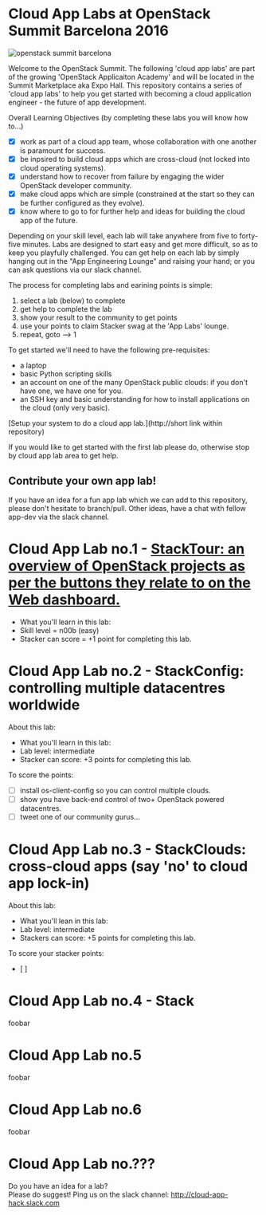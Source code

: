# Cloud App Labs at OpenStack Summit Barcelona 2016

![openstack summit barcelona](https://www.sebastien-han.fr/blog/images/openstack-summit-2016-barcelona.jpg)

Welcome to the OpenStack Summit.  The following 'cloud app labs' are part of the growing 'OpenStack Applicaiton Academy' and will be located in the Summit Marketplace aka Expo Hall. This repository contains a series of 'cloud app labs' to help you get started with becoming a cloud application engineer - the future of app development.

Overall Learning Objectives (by completing these labs you will know how to...)
 - [x] work as part of a cloud app team, whose collaboration with one another is paramount for success.
 - [x] be inpsired to build cloud apps which are cross-cloud (not locked into cloud operating systems).
 - [x] understand how to recover from failure by engaging the wider OpenStack developer community.
 - [x] make cloud apps which are simple (constrained at the start so they can be further configured as they evolve).
 - [x] know where to go to for further help and ideas for building the cloud app of the future.

Depending on your skill level, each lab will take anywhere from five to forty-five minutes.
Labs are designed to start easy and get more difficult, so as to keep you playfully challenged.
You can get help on each lab by simply hanging out in the "App Engineering Lounge" and raising your hand; or you can ask questions via our slack channel.

The process for completing labs and earining points is simple:
 1. select a lab (below) to complete
 2. get help to complete the lab
 3. show your result to the community to get points
 4. use your points to claim Stacker swag at the 'App Labs' lounge.
 5. repeat, goto --> 1

To get started we'll need to have the following pre-requisites:
 * a laptop
 * basic Python scripting skills
 * an account on one of the many OpenStack public clouds: if you don't have one, we have one for you.
 * an SSH key and basic understanding for how to install applications on the cloud (only very basic).

[Setup your system to do a cloud app lab.](http://short link within repository)

If you would like to get started with the first lab please do, otherwise stop by cloud app lab area to get help.

## Contribute your own app lab!

If you have an idea for a fun app lab which we can add to this repository, please don't hesitate to branch/pull.  Other ideas, have a chat with fellow app-dev via the slack channel.

# Cloud App Lab no.1 - [StackTour: an overview of OpenStack projects as per the buttons they relate to on the Web dashboard.](/StackTour.md)

 - What you'll learn in this lab: 
 - Skill level = n00b (easy)
 - Stacker can score = +1 point for completing this lab.

# Cloud App Lab no.2 - StackConfig: controlling multiple datacentres worldwide
About this lab:
 - What you'll learn in this lab: 
 - Lab level: intermediate
 - Stacker can score: +3 points for completing this lab.

To score the points:
 - [ ] install os-client-config so you can control multiple clouds.
 - [ ] show you have back-end control of two+ OpenStack powered datacentres.
 - [ ] tweet one of our community gurus...

# Cloud App Lab no.3 - StackClouds: cross-cloud apps (say 'no' to cloud app lock-in)
About this lab:
 - What you'll lean in this lab: 
 - Lab level: intermediate 
 - Stackers can score: +5 points for completing this lab.

To score your stacker points:
 - [ ] 

# Cloud App Lab no.4 - Stack

foobar

# Cloud App Lab no.5

foobar

# Cloud App Lab no.6

foobar

# Cloud App Lab no.???

Do you have an idea for a lab?  
Please do suggest!
Ping us on the slack channel: http://cloud-app-hack.slack.com



